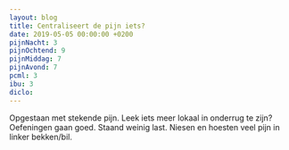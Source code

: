 ```yaml
---
layout: blog
title: Centraliseert de pijn iets?
date: 2019-05-05 00:00:00 +0200
pijnNacht: 3
pijnOchtend: 9
pijnMiddag: 7
pijnAvond: 7
pcml: 3
ibu: 3
diclo: 
---
```


Opgestaan met stekende pijn. Leek iets meer lokaal in onderrug te zijn? Oefeningen gaan goed. Staand weinig last. Niesen en hoesten veel pijn in linker bekken/bil.

